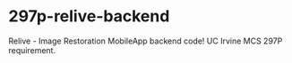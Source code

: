 # 297p-relive-backend
Relive - Image Restoration MobileApp backend code! UC Irvine MCS 297P requirement.
